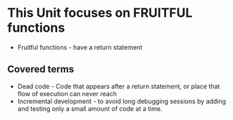 # This Unit focuses on FRUITFUL functions
- Fruitful functions -  have a return statement

## Covered terms
- Dead code - Code that appears after a return statement, or place that flow of execution can never reach
- Incremental development -  to avoid long debugging sessions by adding and testing only a small amount of code at a time.
